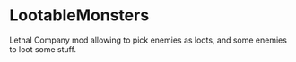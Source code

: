 # LootableMonsters
 Lethal Company mod allowing to pick enemies as loots, and some enemies to loot some stuff.
